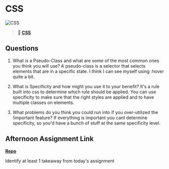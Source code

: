 # CSS

![CSS](https://bcw.blob.core.windows.net/public/cssUnit/1411879719053976)

> **📖 [CSS](https://codeworksacademy.com/fs-student-guide/resources/wk1/03-CSS)**

## Questions

1. What is a Pseudo-Class and what are some of the most common ones you think you will use?
A pseudo-class is a selector that selects elements that are in a specific state. I think I can see myself using :hover quite a bit.

2. What is Specificity and how might you use it to your benefit?
It's a rule built into css to determine which rule should be applied. You can use specificity to make sure that the right styles are applied and to have multiple classes on elements.

3. What problems do you think you could run into if you over-utilized the !important feature?
If everything is important you cant determine specificity, so you'd have a bunch of stuff at the same specificity level. 

## Afternoon Assignment Link

**[Repo](https://github.com/zburkard/<cool-site>)**

Identify at least 1 takeaway from today's assignment
